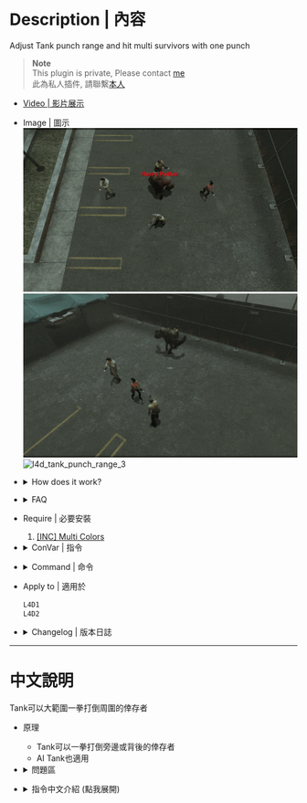 # Description | 內容
Adjust Tank punch range and hit multi survivors with one punch

> __Note__ <br/>
This plugin is private, Please contact [me](https://github.com/fbef0102/Game-Private_Plugin#私人插件列表-private-plugins-list)<br/>
此為私人插件, 請聯繫[本人](https://github.com/fbef0102/Game-Private_Plugin#私人插件列表-private-plugins-list)

* [Video | 影片展示](https://youtu.be/doB0R6oMYOo)

* Image | 圖示
	<br/>![l4d_tank_punch_range_1](image/l4d_tank_punch_range_1.gif)
	<br/>![l4d_tank_punch_range_2](image/l4d_tank_punch_range_2.gif)
	<br/>![l4d_tank_punch_range_3](image/l4d_tank_punch_range_3.gif)

* <details><summary>How does it work?</summary>

	* Tank can punch multi survivors around or behind him
	* Also apply to AI Tank
</details>

* <details><summary>FAQ</summary>

	* How to adjust cvars?
		* ```l4d_tank_punch_range_radius``` => radius
		* ```l4d_tank_punch_range_angle``` => angle
		<br/>![l4d_tank_punch_range_4](image/l4d_tank_punch_range_4.jpg)
		<br/>![l4d_tank_punch_range_5](image/l4d_tank_punch_range_5.jpg)
		<br/>![l4d_tank_punch_range_6](image/l4d_tank_punch_range_6.jpg)
</details>

* Require | 必要安裝
	1. [[INC] Multi Colors](https://github.com/fbef0102/L4D1_2-Plugins/releases/tag/Multi-Colors)

* <details><summary>ConVar | 指令</summary>

	* cfg/sourcemod/l4d_tank_punch_range.cfg
		```php
		// 0=Plugin off, 1=Plugin on.
		l4d_tank_punch_range_enable "1"

		// Tank punch distance
		l4d_tank_punch_range_radius "118"

		// Tank punch angle (0~180 degree)
		l4d_tank_punch_range_angle "180"
		```
</details>

* <details><summary>Command | 命令</summary>

	None
</details>

* Apply to | 適用於
	```
	L4D1
	L4D2
	```

* <details><summary>Changelog | 版本日誌</summary>

	* v1.0 (2024-8-1)
		* Initial Release
</details>

- - - -
# 中文說明
Tank可以大範圍一拳打倒周圍的倖存者

* 原理
	* Tank可以一拳打倒旁邊或背後的倖存者
	* AI Tank也適用

* <details><summary>問題區</summary>

	* 如何調整指令
		* ```l4d_tank_punch_range_radius``` => 周圍半徑
		* ```l4d_tank_punch_range_angle``` => 周圍角度
		<br/>![l4d_tank_punch_range_4](image/l4d_tank_punch_range_4.jpg)
		<br/>![l4d_tank_punch_range_5](image/l4d_tank_punch_range_5.jpg)
		<br/>![l4d_tank_punch_range_6](image/l4d_tank_punch_range_6.jpg)
</details>

* <details><summary>指令中文介紹 (點我展開)</summary>

	* cfg/sourcemod/l4d_tank_punch_range.cfg
		```php
		// 0=關閉插件, 1=啟動插件
		l4d_tank_punch_range_enable "1"

		// Tank大範圍揮拳的距離
		l4d_tank_punch_range_radius "118"

		// Tank大範圍揮拳的角度 (0~180度)
		l4d_tank_punch_range_angle "180"
		```
</details>